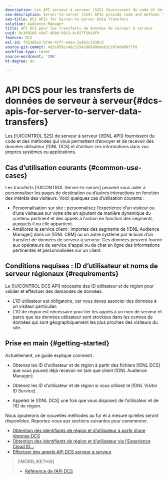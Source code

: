 ```yaml
---
description: Les API serveur à serveur (S2S) fournissent du code et des méthodes qui vous permettent d’envoyer et de recevoir des données utilisateur du serveur de collecte de données et d’utiliser ces informations dans vos propres systèmes ou applications.
seo-description: Server-to-server (S2S) APIs provide code and methods that let you send and receive DCS user data and work with this information in your own systems or applications.
seo-title: DCS APIs for Server-to-Server Data Transfers
solution: Audience Manager
title: API DCS pour les transferts de données de serveur à serveur
uuid: 8c369166-c8a7-46b0-9913-4c027f5b1df9
feature: DCS
exl-id: fd23d5e2-b74e-47ff-a4aa-3a4b2c7d39c5
source-git-commit: 4d3c859cc4dc5294286680b0e63c287e0409f7fd
workflow-type: tm+mt
source-wordcount: '296'
ht-degree: 0%

---
```


# API DCS pour les transferts de données de serveur à serveur{#dcs-apis-for-server-to-server-data-transfers}

Les [!UICONTROL S2S] de serveur à serveur ([!DNL API]) fournissent du code et des méthodes qui vous permettent d’envoyer et de recevoir des données utilisateur [!DNL DCS] et d’utiliser ces informations dans vos propres systèmes ou applications.

## Cas d’utilisation courants {#common-use-cases}

Les transferts [!UICONTROL Server-to-server] peuvent vous aider à personnaliser les pages de destination ou d’autres interactions en fonction des intérêts des visiteurs. Voici quelques cas d’utilisation courants :

* Personnalisation sur site : personnalisez l’expérience d’un visiteur ou d’une visiteuse sur votre site en ajoutant de manière dynamique du contenu pertinent et des appels à l’action en fonction des segments auxquels il ou elle appartient.
* Améliorez le service client : importez des segments de [!DNL Audience Manager] dans un [!DNL CRM] ou un autre système par le biais d’un transfert de données de serveur à serveur. Ces données peuvent fournir aux opérateurs de service d&#39;appel ou de chat en ligne des informations pertinentes et personnalisées sur un client.

## Conditions requises : ID d’utilisateur et noms de serveur régionaux {#requirements}

Le [!UICONTROL DCS API] nécessite des ID utilisateur et de région pour valider et effectuer des demandes de données.

* L’ID utilisateur est obligatoire, car vous devez associer des données à un visiteur particulier.
* L’ID de région est nécessaire pour lier les appels à un nom de serveur et parce que les données utilisateur sont stockées dans les centres de données qui sont géographiquement les plus proches des visiteurs du site.

## Prise en main {#getting-started}

Actuellement, ce guide explique comment :

* Obtenez les ID d’utilisateur et de région à partir des fichiers [!DNL DCS] que vous pouvez déjà recevoir en tant que client [!DNL Audience Manager].

* Obtenez les ID d’utilisateur et de région si vous utilisez le [!DNL Visitor ID Service] .
* Appelez le [!DNL DCS] une fois que vous disposez de l’utilisateur et de l’ID de région.

Nous ajouterons de nouvelles méthodes au fur et à mesure qu’elles seront disponibles. Reportez-vous aux sections suivantes pour commencer.

* [Obtention des identifiants de région et d’utilisateur à partir d’une réponse DCS](dcs-aam-ids.md)
* [Obtention des identifiants de région et d’utilisateur via l’Experience Cloud ID...](dcs-mcid-ids.md)
* [Effectuer des appels API DCS serveur à serveur](dcs-s2s-calls.md)

>[!MORELIKETHIS]
>
>* [ Référence de l’API DCS ](../../../api/dcs-intro/dcs-api-reference/dcs-api-methods.md)
